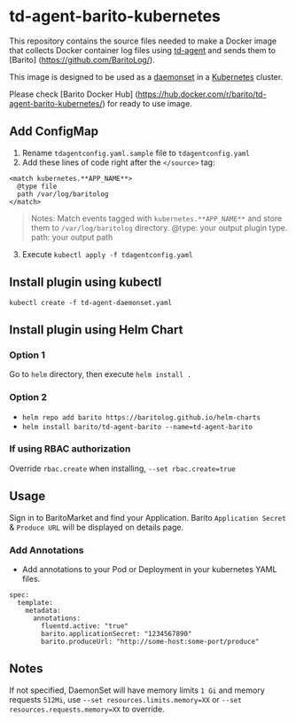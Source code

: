 # td-agent-barito-kubernetes

This repository contains the source files needed to make a Docker image
that collects Docker container log files using [td-agent](http://www.fluentd.org/)
and sends them to [Barito] (https://github.com/BaritoLog/).

This image is designed to be used as a [daemonset](http://kubernetes.io/docs/admin/daemons) in a [Kubernetes](https://github.com/kubernetes/kubernetes) cluster.

Please check [Barito Docker Hub] (https://hub.docker.com/r/barito/td-agent-barito-kubernetes/) for ready to use  image.

## Add ConfigMap

1. Rename `tdagentconfig.yaml.sample` file to `tdagentconfig.yaml`
2. Add these lines of code right after the `</source>` tag:

```
<match kubernetes.**APP_NAME**>
  @type file
  path /var/log/baritolog
</match>
```

> Notes:
Match events tagged with `kubernetes.**APP_NAME**` and store them to `/var/log/baritolog` directory. @type: your output plugin type. path: your output path

3. Execute
`kubectl apply -f tdagentconfig.yaml` 

## Install plugin using kubectl

`kubectl create -f td-agent-daemonset.yaml`

## Install plugin using Helm Chart

### Option 1 
Go to `helm` directory, then execute `helm install .`

### Option 2

- `helm repo add barito https://baritolog.github.io/helm-charts`
- `helm install barito/td-agent-barito --name=td-agent-barito`

### If using RBAC authorization

Override `rbac.create` when installing, `--set rbac.create=true`

## Usage

Sign in to BaritoMarket and find your Application. Barito `Application Secret` & `Produce URL` will be displayed on details page.

### Add Annotations
* Add annotations to your Pod or Deployment in your kubernetes YAML files.
```shell
spec:
  template:
    metadata:
      annotations:
        fluentd.active: "true"
        barito.applicationSecret: "1234567890"
        barito.produceUrl: "http://some-host:some-port/produce"
```

## Notes

If not specified, DaemonSet will have memory limits `1 Gi` and memory requests `512Mi`, use `--set resources.limits.memory=XX` or `--set resources.requests.memory=XX` to override.